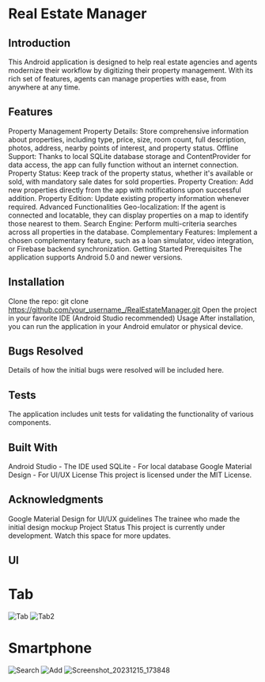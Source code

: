 # Real Estate Manager
## Introduction
This Android application is designed to help real estate agencies and agents modernize their workflow by digitizing their property management. With its rich set of features, agents can manage properties with ease, from anywhere at any time.

## Features
Property Management
Property Details: Store comprehensive information about properties, including type, price, size, room count, full description, photos, address, nearby points of interest, and property status.
Offline Support: Thanks to local SQLite database storage and ContentProvider for data access, the app can fully function without an internet connection.
Property Status: Keep track of the property status, whether it's available or sold, with mandatory sale dates for sold properties.
Property Creation: Add new properties directly from the app with notifications upon successful addition.
Property Edition: Update existing property information whenever required.
Advanced Functionalities
Geo-localization: If the agent is connected and locatable, they can display properties on a map to identify those nearest to them.
Search Engine: Perform multi-criteria searches across all properties in the database.
Complementary Features: Implement a chosen complementary feature, such as a loan simulator, video integration, or Firebase backend synchronization.
Getting Started
Prerequisites
The application supports Android 5.0 and newer versions.

## Installation
Clone the repo: git clone https://github.com/your_username_/RealEstateManager.git
Open the project in your favorite IDE (Android Studio recommended)
Usage
After installation, you can run the application in your Android emulator or physical device.

## Bugs Resolved
Details of how the initial bugs were resolved will be included here.

## Tests
The application includes unit tests for validating the functionality of various components.

## Built With
Android Studio - The IDE used
SQLite - For local database
Google Material Design - For UI/UX
License
This project is licensed under the MIT License.

## Acknowledgments
Google Material Design for UI/UX guidelines
The trainee who made the initial design mockup
Project Status
This project is currently under development. Watch this space for more updates.

## UI

# Tab
![Tab](https://github.com/persival001/RealEstateManagerKotlin/assets/89270238/2c95de84-bf85-441a-920d-65466cc2bb80)
![Tab2](https://github.com/persival001/RealEstateManagerKotlin/assets/89270238/fc99742a-f7d9-4fab-875b-789df7058336)

# Smartphone
![Search](https://github.com/persival001/RealEstateManagerKotlin/assets/89270238/ece2db9d-4404-44cb-b073-899d5a528945)
![Add](https://github.com/persival001/RealEstateManagerKotlin/assets/89270238/3e3c91b8-256f-4d02-b062-0ebb647e8f65)
![Screenshot_20231215_173848](https://github.com/persival001/RealEstateManagerKotlin/assets/89270238/be506add-6941-4d31-b561-5ec8cdbcdfa0)

